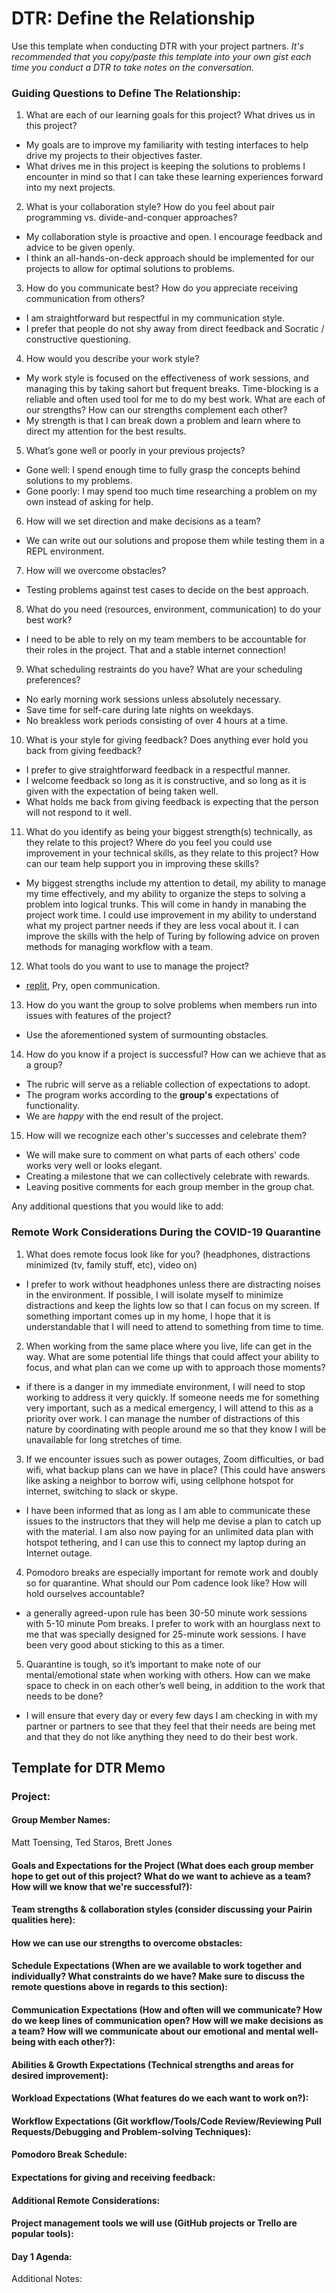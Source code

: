 # DTR: Define the Relationship

Use this template when conducting DTR with your project partners. *It's recommended that you copy/paste this template into your own gist each time you conduct a DTR to take notes on the conversation.* 

### Guiding Questions to Define The Relationship:

1. What are each of our learning goals for this project? What drives us in this project?
- My goals are to improve my familiarity with testing interfaces to help drive my projects to their objectives faster.
- What drives me in this project is keeping the solutions to problems I encounter in mind so that I can take these learning experiences forward into my next projects.
2. What is your collaboration style? How do you feel about pair programming vs. divide-and-conquer approaches?
- My collaboration style is proactive and open. I encourage feedback and advice to be given openly.
- I think an all-hands-on-deck approach should be implemented for our projects to allow for optimal solutions to problems.
3. How do you communicate best? How do you appreciate receiving communication from others?
- I am straightforward but respectful in my communication style.
- I prefer that people do not shy away from direct feedback and Socratic / constructive questioning.
4. How would you describe your work style?
- My work style is focused on the effectiveness of work sessions, and managing this by taking sahort but frequent breaks. Time-blocking is a reliable and often used tool for me to do my best work.
What are each of our strengths? How can our strengths complement each other?
- My strength is that I can break down a problem and learn where to direct my attention for the best results.
5. What’s gone well or poorly in your previous projects?
- Gone well: I spend enough time to fully grasp the concepts behind solutions to my problems.
- Gone poorly: I may spend too much time researching a problem on my own instead of asking for help.
6. How will we set direction and make decisions as a team?
- We can write out our solutions and propose them while testing them in a REPL environment.
7. How will we overcome obstacles?
- Testing problems against test cases to decide on the best approach.
8. What do you need (resources, environment, communication) to do your best work?
- I need to be able to rely on my team members to be accountable for their roles in the project. That and a stable internet connection!
9. What scheduling restraints do you have? What are your scheduling preferences?
- No early morning work sessions unless absolutely necessary.
- Save time for self-care during late nights on weekdays.
- No breakless work periods consisting of over 4 hours at a time.
10. What is your style for giving feedback? Does anything ever hold you back from giving feedback?
- I prefer to give straightforward feedback in a respectful manner.
- I welcome feedback so long as it is constructive, and so long as it is given with the expectation of being taken well.
- What holds me back from giving feedback is expecting that the person will not respond to it well.
11. What do you identify as being your biggest strength(s) technically, as they relate to this project? Where do you feel you could use improvement in your technical skills, as they relate to this project? How can our team help support you in improving these skills?
- My biggest strengths include my attention to detail, my ability to manage my time effectively, and my ability to organize the steps to solving a problem into logical trunks. This will come in handy in manabing the project work time. I could use improvement in my ability to understand what my project partner needs if they are less vocal about it. I can improve the skills with the help of Turing by following advice on proven methods for managing workflow with a team.
12. What tools do you want to use to manage the project?
- [replit](replit.com), Pry, open communication.
13. How do you want the group to solve problems when members run into issues with features of the project?
- Use the aforementioned system of surmounting obstacles.
14. How do you know if a project is successful? How can we achieve that as a group?
- The rubric will serve as a reliable collection of expectations to adopt.
- The program works according to the **group's** expectations of functionality.
- We are *happy* with the end result of the project.
15. How will we recognize each other's successes and celebrate them?
- We will make sure to comment on what parts of each others' code works very well or looks elegant.
- Creating a milestone that we can collectively celebrate with rewards.
- Leaving positive comments for each group member in the group chat.

Any additional questions that you would like to add:

### Remote Work Considerations During the COVID-19 Quarantine
1. What does remote focus look like for you? (headphones, distractions minimized (tv, family stuff, etc), video on)
- I prefer to work without headphones unless there are distracting noises in the environment. If possible, I will isolate myself to minimize distractions and keep the lights low so that I can focus on my screen. If something important comes up in my home, I hope that it is understandable that I will need to attend to something from time to time.
2. When working from the same place where you live, life can get in the way. What are some potential life things that could affect your ability to focus, and what plan can we come up with to approach those moments?
- if there is a danger in my immediate environment, I will need to stop working to address it very quickly. If someone needs me for something very important, such as a medical emergency, I will attend to this as a priority over work. I can manage the number of distractions of this nature by coordinating with people around me so that they know I will be unavailable for long stretches of time.
3. If we encounter issues such as power outages, Zoom difficulties, or bad wifi, what backup plans can we have in place? (This could have answers like  asking a neighbor to borrow wifi, using cellphone hotspot for internet, switching to slack or skype.
- I have been informed that as long as I am able to communicate these issues to the instructors that they will help me devise a plan to catch up with the material. I am also now paying for an unlimited data plan with hotspot tethering, and I can use this to connect my laptop during an Internet outage.
4. Pomodoro breaks are especially important for remote work and doubly so for quarantine. What should our Pom cadence look like? How will hold ourselves accountable?
- a generally agreed-upon rule has been 30-50 minute work sessions with 5-10 minute Pom breaks. I prefer to work with an hourglass next to me that was specially designed for 25-minute work sessions. I have been very good about sticking to this as a timer.
5. Quarantine is tough, so it’s important to make note of our mental/emotional state when working with others. How can we make space to check in on each other’s well being, in addition to the work that needs to be done?
- I will ensure that every day or every few days I am checking in with my partner or partners to see that they feel that their needs are being met and that they do not like anything they need to do their best work.

## Template for DTR Memo

### Project: 

#### Group Member Names:
Matt Toensing, Ted Staros, Brett Jones

#### Goals and Expectations for the Project (What does each group member hope to get out of this project? What do we want to achieve as a team? How will we know that we're successful?):
	
#### Team strengths & collaboration styles (consider discussing your Pairin qualities here):

#### How we can use our strengths to overcome obstacles:

#### Schedule Expectations (When are we available to work together and individually? What constraints do we have? Make sure to discuss the remote questions above in regards to this section):

#### Communication Expectations (How and often will we communicate? How do we keep lines of communication open? How will we make decisions as a team? How will we communicate about our emotional and mental well-being with each other?):

#### Abilities & Growth Expectations (Technical strengths and areas for desired improvement):

#### Workload Expectations (What features do we each want to work on?):

#### Workflow Expectations (Git workflow/Tools/Code Review/Reviewing Pull Requests/Debugging and Problem-solving Techniques): 

#### Pomodoro Break Schedule:

#### Expectations for giving and receiving feedback:

#### Additional Remote Considerations:

#### Project management tools we will use (GitHub projects or Trello are popular tools):

#### Day 1 Agenda: 

Additional Notes:




